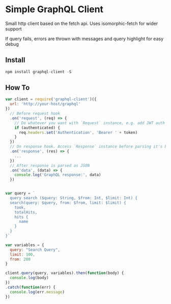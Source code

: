 # Simple GraphQL Client
Small http client based on the fetch api. Uses isomorphic-fetch for wider support

If query fails, errors are thrown with messages and query highlight for easy debug

## Install
```javascript
npm install graphql-client -S
```

## How To
```javascript
var client = require('graphql-client')({
  url: 'http://your-host/graphql'
})
  // Before request hook
  .on('request', (req) => {
    // Do whatever you want with `Request` instance, e.g. add JWT auth header
    if (authenticated) {
      req.headers.set('Authentication', 'Bearer ' + token)
    }
  })
  // On response hook. Access `Response` instance before parsing it's body
  .on('response', (res) => {
    ...
  })
  // After response is parsed as JSON
  .on('data', (data) => {
    console.log('GraphQL response:', data)
  })


var query = `
  query search ($query: String, $from: Int, $limit: Int) {
  search(query: $query, from: $from, limit: $limit) {
    took,
    totalHits,
    hits {
      name
    }
  }
}`

var variables = {
  query: "Search Query",
  limit: 100,
  from: 200
}

client.query(query, variables).then(function(body) {
  console.log(body)
})
.catch(function(err) {
  console.log(err.message)
})
```

